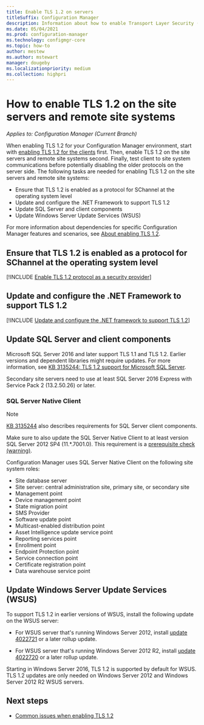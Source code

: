 ```yaml
---
title: Enable TLS 1.2 on servers
titleSuffix: Configuration Manager
description: Information about how to enable Transport Layer Security (TLS) 1.2 for Configuration Manager site servers and remote site systems.
ms.date: 05/04/2021
ms.prod: configuration-manager
ms.technology: configmgr-core
ms.topic: how-to
author: mestew
ms.author: mstewart
manager: dougeby
ms.localizationpriority: medium
ms.collection: highpri
---
```


# How to enable TLS 1.2 on the site servers and remote site systems

*Applies to: Configuration Manager (Current Branch)*

When enabling TLS 1.2 for your Configuration Manager environment, start with [enabling TLS 1.2 for the clients](enable-tls-1-2-client.md) first. Then, enable TLS 1.2 on the site servers and remote site systems second. Finally, test client to site system communications before potentially disabling the older protocols on the server side. The following tasks are needed for enabling TLS 1.2 on the site servers and remote site systems:

- Ensure that TLS 1.2 is enabled as a protocol for SChannel at the operating system level
- Update and configure the .NET Framework to support TLS 1.2
- Update SQL Server and client components
- Update Windows Server Update Services (WSUS)

For more information about dependencies for specific Configuration Manager features and scenarios, see [About enabling TLS 1.2](enable-tls-1-2.md).

## <a name="bkmk_protocol"></a> Ensure that TLS 1.2 is enabled as a protocol for SChannel at the operating system level

[!INCLUDE [Enable TLS 1.2 protocol as a security provider](includes/enable-tls-1-2-protocol-security-provider.md)]

## <a name="bkmk_net"></a> Update and configure the .NET Framework to support TLS 1.2

[!INCLUDE [Update and configure the .NET framework to support TLS 1.2](includes/update-net-framework-to-support-tls-1-2.md)]


## <a name="bkmk_sql"></a> Update SQL Server and client components

Microsoft SQL Server 2016 and later support TLS 1.1 and TLS 1.2. Earlier versions and dependent libraries might require updates. For more information, see [KB 3135244: TLS 1.2 support for Microsoft SQL Server](https://support.microsoft.com/topic/kb3135244-tls-1-2-support-for-microsoft-sql-server-e4472ef8-90a9-13c1-e4d8-44aad198cdbe).

Secondary site servers need to use at least SQL Server 2016 Express with Service Pack 2 (13.2.50.26) or later.

### <a name="bkmk_sql-client"></a> SQL Server Native Client

> [!NOTE]
> [KB 3135244](https://support.microsoft.com/topic/kb3135244-tls-1-2-support-for-microsoft-sql-server-e4472ef8-90a9-13c1-e4d8-44aad198cdbe) also describes requirements for SQL Server client components.

Make sure to also update the SQL Server Native Client to at least version SQL Server 2012 SP4 (11.*.7001.0). This requirement is a [prerequisite check (warning)](../../servers/deploy/install/list-of-prerequisite-checks.md#sql-server-native-client).

Configuration Manager uses SQL Server Native Client on the following site system roles:

- Site database server
- Site server: central administration site, primary site, or secondary site
- Management point
- Device management point
- State migration point
- SMS Provider
- Software update point
- Multicast-enabled distribution point
- Asset Intelligence update service point
- Reporting services point
- Enrollment point
- Endpoint Protection point
- Service connection point
- Certificate registration point
- Data warehouse service point


## <a name="bkmk_wsus"></a> Update Windows Server Update Services (WSUS)

To support TLS 1.2 in earlier versions of WSUS, install the following update on the WSUS server:

- For WSUS server that's running Windows Server 2012, install [update 4022721](https://support.microsoft.com/topic/june-27-2017-kb4022721-preview-of-monthly-rollup-16a4b074-5202-c1c3-2c8a-34c1edd452f8) or a later rollup update.

- For WSUS server that's running Windows Server 2012 R2, install [update 4022720](https://support.microsoft.com/topic/june-27-2017-kb4022720-preview-of-monthly-rollup-b98970bb-6f11-46c3-8681-a6b85d5d8eb4) or a later rollup update.

Starting in Windows Server 2016, TLS 1.2 is supported by default for WSUS. TLS 1.2 updates are only needed on Windows Server 2012 and Windows Server 2012 R2 WSUS servers.

## Next steps

- [Common issues when enabling TLS 1.2](enable-tls-1-2-troubleshoot.md)
